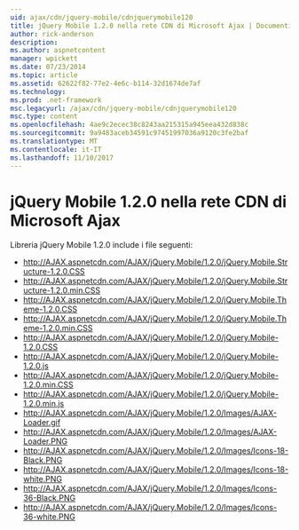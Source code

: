 ```yaml
---
uid: ajax/cdn/jquery-mobile/cdnjquerymobile120
title: jQuery Mobile 1.2.0 nella rete CDN di Microsoft Ajax | Documenti Microsoft
author: rick-anderson
description: 
ms.author: aspnetcontent
manager: wpickett
ms.date: 07/23/2014
ms.topic: article
ms.assetid: 62622f82-77e2-4e6c-b114-32d1674de7af
ms.technology: 
ms.prod: .net-framework
msc.legacyurl: /ajax/cdn/jquery-mobile/cdnjquerymobile120
msc.type: content
ms.openlocfilehash: 4ae9c2ecec38c8243aa215315a945eea432d838c
ms.sourcegitcommit: 9a9483aceb34591c97451997036a9120c3fe2baf
ms.translationtype: MT
ms.contentlocale: it-IT
ms.lasthandoff: 11/10/2017
---
```

<a name="jquery-mobile-120-on-the-microsoft-ajax-cdn"></a>jQuery Mobile 1.2.0 nella rete CDN di Microsoft Ajax
====================
Libreria jQuery Mobile 1.2.0 include i file seguenti:

- http://AJAX.aspnetcdn.com/AJAX/jQuery.Mobile/1.2.0/jQuery.Mobile.Structure-1.2.0.CSS
- http://AJAX.aspnetcdn.com/AJAX/jQuery.Mobile/1.2.0/jQuery.Mobile.Structure-1.2.0.min.CSS
- http://AJAX.aspnetcdn.com/AJAX/jQuery.Mobile/1.2.0/jQuery.Mobile.Theme-1.2.0.CSS
- http://AJAX.aspnetcdn.com/AJAX/jQuery.Mobile/1.2.0/jQuery.Mobile.Theme-1.2.0.min.CSS
- http://AJAX.aspnetcdn.com/AJAX/jQuery.Mobile/1.2.0/jQuery.Mobile-1.2.0.CSS
- http://AJAX.aspnetcdn.com/AJAX/jQuery.Mobile/1.2.0/jQuery.Mobile-1.2.0.js
- http://AJAX.aspnetcdn.com/AJAX/jQuery.Mobile/1.2.0/jQuery.Mobile-1.2.0.min.CSS
- http://AJAX.aspnetcdn.com/AJAX/jQuery.Mobile/1.2.0/jQuery.Mobile-1.2.0.min.js
- http://AJAX.aspnetcdn.com/AJAX/jQuery.Mobile/1.2.0/Images/AJAX-Loader.gif
- http://AJAX.aspnetcdn.com/AJAX/jQuery.Mobile/1.2.0/Images/AJAX-Loader.PNG
- http://AJAX.aspnetcdn.com/AJAX/jQuery.Mobile/1.2.0/Images/Icons-18-Black.PNG
- http://AJAX.aspnetcdn.com/AJAX/jQuery.Mobile/1.2.0/Images/Icons-18-white.PNG
- http://AJAX.aspnetcdn.com/AJAX/jQuery.Mobile/1.2.0/Images/Icons-36-Black.PNG
- http://AJAX.aspnetcdn.com/AJAX/jQuery.Mobile/1.2.0/Images/Icons-36-white.PNG
